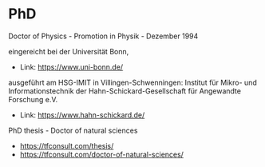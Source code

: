 # PhD

Doctor of Physics - Promotion in Physik - Dezember 1994

eingereicht bei der Universität Bonn, 
- Link: https://www.uni-bonn.de/

ausgeführt am HSG-IMIT in Villingen-Schwenningen:
Institut für Mikro- und Informationstechnik der Hahn-Schickard-Gesellschaft für Angewandte Forschung e.V. 
- Link: https://www.hahn-schickard.de/


PhD thesis - Doctor of natural sciences  
- https://tfconsult.com/thesis/
- https://tfconsult.com/doctor-of-natural-sciences/

